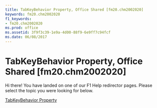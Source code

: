 ```yaml
---
title: TabKeyBehavior Property, Office Shared [fm20.chm2002020]
keywords: fm20.chm2002020
f1_keywords:
- fm20.chm2002020
ms.prod: office
ms.assetid: 3f9f3c39-1e9a-4d00-88f9-6e9ff7c94fcf
ms.date: 06/08/2017
---
```



# TabKeyBehavior Property, Office Shared [fm20.chm2002020]

Hi there! You have landed on one of our F1 Help redirector pages. Please select the topic you were looking for below.

[TabKeyBehavior Property](http://msdn.microsoft.com/library/9019c946-8590-2538-fbf0-c9d131a78963%28Office.15%29.aspx)

